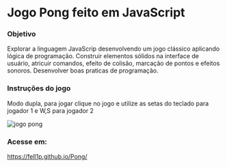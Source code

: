 # Jogo Pong feito em JavaScript

### Objetivo

Explorar a linguagem JavaScrip desenvolvendo um jogo clássico aplicando lógica de programação.
Construir elementos sólidos na interface de usuário, atricuir comandos, efeito de colisão, marcação de pontos e efeitos sonoros.
Desenvolver boas praticas de programação.

### Instruções do jogo

Modo dupla, para jogar clique no jogo e utilize as setas do teclado para jogador 1 e W,S para jogador 2

![jogo pong](https://user-images.githubusercontent.com/99513670/173470083-c8d2b147-9166-43a4-af2a-2af50c9893a3.png)

### Acesse em: 
https://fell1p.github.io/Pong/
